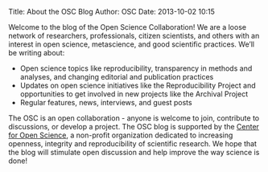Title: About the OSC Blog
Author: OSC
Date: 2013-10-02 10:15

Welcome to the blog of the Open Science Collaboration! We are a loose network of researchers, professionals, citizen scientists, and others with an interest in open science, metascience, and good scientific practices.  We’ll be writing about:

- Open science topics like reproducibility, transparency in methods and analyses, and changing editorial and publication practices
- Updates on open science initiatives like the Reproducibility Project and opportunities to get involved in new projects like the Archival Project
- Regular features, news, interviews, and guest posts

The OSC is an open collaboration - anyone is welcome to join, contribute to discussions, or develop a project.  The OSC blog is supported by the [Center for Open Science](http://centerforopenscience.org), a non-profit organization dedicated to increasing openness, integrity and reproducibility of scientific research.  We hope that the blog will stimulate open discussion and help improve the way science is done!
